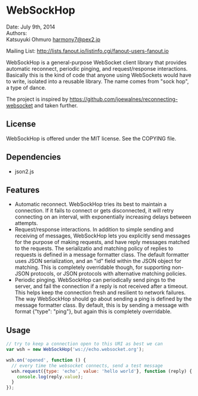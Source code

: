 WebSockHop
==========
Date: July 9th, 2014  
Authors:  
  Katsuyuki Ohmuro <harmony7@pex2.jp>

Mailing List: http://lists.fanout.io/listinfo.cgi/fanout-users-fanout.io

WebSockHop is a general-purpose WebSocket client library that provides automatic reconnect, periodic pinging, and request/response interactions. Basically this is the kind of code that anyone using WebSockets would have to write, isolated into a reusable library. The name comes from "sock hop", a type of dance.

The project is inspired by https://github.com/joewalnes/reconnecting-websocket and taken further.

License
-------

WebSockHop is offered under the MIT license. See the COPYING file.

Dependencies
------------

  * json2.js

Features
--------

  * Automatic reconnect. WebSockHop tries its best to maintain a connection. If it fails to connect or gets disconnected, it will retry connecting on an interval, with exponentially increasing delays between attempts.
  * Request/response interactions. In addition to simple sending and receiving of messages, WebSockHop lets you explicitly send messages for the purpose of making requests, and have reply messages matched to the requests. The serializatio and matching policy of replies to requests is defined in a message formatter class. The default formatter uses JSON serialization, and an "id" field within the JSON object for matching. This is completely overridable though, for supporting non-JSON protocols, or JSON protocols with alternative matching policies.
  * Periodic pinging. WebSockHop can periodically send pings to the server, and fail the connection if a reply is not received after a timeout. This helps keep the connection fresh and resilient to network failures. The way WebSockHop should go about sending a ping is defined by the message formatter class. By default, this is by sending a message with format {"type": "ping"}, but again this is completely overridable.

Usage
-----

```javascript
// try to keep a connection open to this URI as best we can
var wsh = new WebSockHop('ws://echo.websocket.org');

wsh.on('opened', function () {
  // every time the websocket connects, send a test message
  wsh.request({type: 'echo', value: 'hello world'}, function (reply) {
    console.log(reply.value);
  }
});
```
